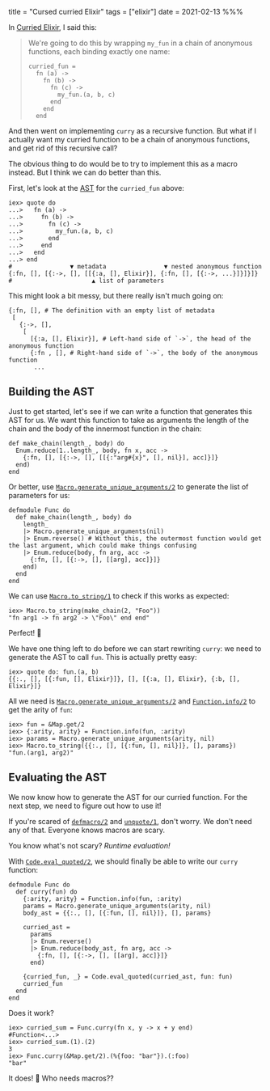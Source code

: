 title = "Cursed curried Elixir"
tags = ["elixir"]
date = 2021-02-13
%%%

In [Curried Elixir](https://liftm.io/posts/curried-elixir.html), I said this:

> We're going to do this by wrapping `my_fun` in a chain of anonymous functions, each binding exactly one name:
>
>     curried_fun =
>       fn (a) ->
>         fn (b) ->
>           fn (c) ->
>             my_fun.(a, b, c)
>           end
>         end
>       end

And then went on implementing `curry` as a recursive function. But what if I actually want my curried function to be a chain of anonymous functions, and get rid of this recursive call?

The obvious thing to do would be to try to implement this as a macro instead. But I think we can do better than this.

First, let's look at the [AST](https://hexdocs.pm/elixir/syntax-reference.html#the-elixir-ast) for the `curried_fun` above:

    iex> quote do
    ...>   fn (a) ->
    ...>     fn (b) ->
    ...>       fn (c) ->
    ...>         my_fun.(a, b, c)
    ...>       end
    ...>     end
    ...>   end
    ...> end
    #                ▼ metadata                ▼ nested anonymous function
    {:fn, [], [{:->, [], [[{:a, [], Elixir}], {:fn, [], [{:->, ...}]}]}]}
    #                      ▲ list of parameters

This might look a bit messy, but there really isn't much going on:

    {:fn, [], # The definition with an empty list of metadata
     [
       {:->, [],
        [
          [{:a, [], Elixir}], # Left-hand side of `->`, the head of the anonymous function
          {:fn , [], # Right-hand side of `->`, the body of the anonymous function
           ...


## Building the AST

Just to get started, let's see if we can write a function that generates this AST for us.
We want this function to take as arguments the length of the chain and the body of the innermost function in the chain:

    def make_chain(length_, body) do
      Enum.reduce(1..length_, body, fn x, acc ->
        {:fn, [], [{:->, [], [[{:"arg#{x}", [], nil}], acc]}]}
      end)
    end

Or better, use [`Macro.generate_unique_arguments/2`](https://hexdocs.pm/elixir/Macro.html#generate_unique_arguments/2) to generate the list of parameters for us:

    defmodule Func do
      def make_chain(length_, body) do
        length_
        |> Macro.generate_unique_arguments(nil)
        |> Enum.reverse() # Without this, the outermost function would get the last argument, which could make things confusing
        |> Enum.reduce(body, fn arg, acc ->
          {:fn, [], [{:->, [], [[arg], acc]}]}
        end)
      end
    end

We can use [`Macro.to_string/1`](https://hexdocs.pm/elixir/Macro.html#to_string/2) to check if this works as expected:

    iex> Macro.to_string(make_chain(2, "Foo"))
    "fn arg1 -> fn arg2 -> \"Foo\" end end"

Perfect! 🎉

We have one thing left to do before we can start rewriting `curry`: we need to generate the AST to call `fun`. This is actually pretty easy:

    iex> quote do: fun.(a, b)
    {{:., [], [{:fun, [], Elixir}]}, [], [{:a, [], Elixir}, {:b, [], Elixir}]}

All we need is [`Macro.generate_unique_arguments/2`](https://hexdocs.pm/elixir/Macro.html#generate_unique_arguments/2) and [`Function.info/2`](https://hexdocs.pm/elixir/master/Function.html#info/2) to get the arity of `fun`:

    iex> fun = &Map.get/2
    iex> {:arity, arity} = Function.info(fun, :arity)
    iex> params = Macro.generate_unique_arguments(arity, nil)
    iex> Macro.to_string({{:., [], [{:fun, [], nil}]}, [], params})
    "fun.(arg1, arg2)"

## Evaluating the AST

We now know how to generate the AST for our curried function. For the next step, we need to figure out how to use it!

If you're scared of [`defmacro/2`](https://hexdocs.pm/elixir/Kernel.html#defmacro/2) and [`unquote/1`](https://hexdocs.pm/elixir/Kernel.SpecialForms.html#unquote/1), don't worry. We don't need any of that. Everyone knows macros are scary.

You know what's not scary? *Runtime evaluation!*

With [`Code.eval_quoted/2`](https://hexdocs.pm/elixir/Code.html#eval_quoted/3), we should finally be able to write our `curry` function:

    defmodule Func do
      def curry(fun) do
        {:arity, arity} = Function.info(fun, :arity)
        params = Macro.generate_unique_arguments(arity, nil)
        body_ast = {{:., [], [{:fun, [], nil}]}, [], params}

        curried_ast =
          params
          |> Enum.reverse()
          |> Enum.reduce(body_ast, fn arg, acc ->
            {:fn, [], [{:->, [], [[arg], acc]}]}
          end)

        {curried_fun, _} = Code.eval_quoted(curried_ast, fun: fun)
        curried_fun
      end
    end

Does it work?

    iex> curried_sum = Func.curry(fn x, y -> x + y end)
    #Function<...>
    iex> curried_sum.(1).(2)
    3
    iex> Func.curry(&Map.get/2).(%{foo: "bar"}).(:foo)
    "bar"

It does! 🎉
Who needs macros??
